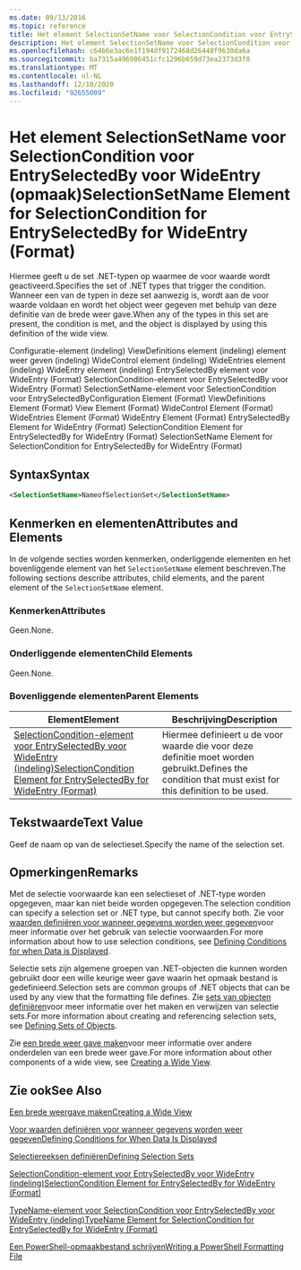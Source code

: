 ```yaml
---
ms.date: 09/13/2016
ms.topic: reference
title: Het element SelectionSetName voor SelectionCondition voor EntrySelectedBy voor WideEntry (opmaak)
description: Het element SelectionSetName voor SelectionCondition voor EntrySelectedBy voor WideEntry (opmaak)
ms.openlocfilehash: c6466e3ac6e1f194df9172468d26448f9630da6a
ms.sourcegitcommit: ba7315a496986451cfc1296b659d73ea2373d3f0
ms.translationtype: MT
ms.contentlocale: nl-NL
ms.lasthandoff: 12/10/2020
ms.locfileid: "92655009"
---
```

# <a name="selectionsetname-element-for-selectioncondition-for-entryselectedby-for-wideentry-format"></a><span data-ttu-id="60531-103">Het element SelectionSetName voor SelectionCondition voor EntrySelectedBy voor WideEntry (opmaak)</span><span class="sxs-lookup"><span data-stu-id="60531-103">SelectionSetName Element for SelectionCondition for EntrySelectedBy for WideEntry (Format)</span></span>

<span data-ttu-id="60531-104">Hiermee geeft u de set .NET-typen op waarmee de voor waarde wordt geactiveerd.</span><span class="sxs-lookup"><span data-stu-id="60531-104">Specifies the set of .NET types that trigger the condition.</span></span> <span data-ttu-id="60531-105">Wanneer een van de typen in deze set aanwezig is, wordt aan de voor waarde voldaan en wordt het object weer gegeven met behulp van deze definitie van de brede weer gave.</span><span class="sxs-lookup"><span data-stu-id="60531-105">When any of the types in this set are present, the condition is met, and the object is displayed by using this definition of the wide view.</span></span>

<span data-ttu-id="60531-106">Configuratie-element (indeling) ViewDefinitions element (indeling) element weer geven (indeling) WideControl element (indeling) WideEntries element (indeling) WideEntry element (indeling) EntrySelectedBy element voor WideEntry (Format) SelectionCondition-element voor EntrySelectedBy voor WideEntry (Format) SelectionSetName-element voor SelectionCondition voor EntrySelectedBy</span><span class="sxs-lookup"><span data-stu-id="60531-106">Configuration Element (Format) ViewDefinitions Element (Format) View Element (Format) WideControl Element (Format) WideEntries Element (Format) WideEntry Element (Format) EntrySelectedBy Element for WideEntry (Format) SelectionCondition Element for EntrySelectedBy for WideEntry (Format) SelectionSetName Element for SelectionCondition for EntrySelectedBy for WideEntry (Format)</span></span>

## <a name="syntax"></a><span data-ttu-id="60531-107">Syntax</span><span class="sxs-lookup"><span data-stu-id="60531-107">Syntax</span></span>

```xml
<SelectionSetName>NameofSelectionSet</SelectionSetName>
```

## <a name="attributes-and-elements"></a><span data-ttu-id="60531-108">Kenmerken en elementen</span><span class="sxs-lookup"><span data-stu-id="60531-108">Attributes and Elements</span></span>

<span data-ttu-id="60531-109">In de volgende secties worden kenmerken, onderliggende elementen en het bovenliggende element van het `SelectionSetName` element beschreven.</span><span class="sxs-lookup"><span data-stu-id="60531-109">The following sections describe attributes, child elements, and the parent element of the `SelectionSetName` element.</span></span>

### <a name="attributes"></a><span data-ttu-id="60531-110">Kenmerken</span><span class="sxs-lookup"><span data-stu-id="60531-110">Attributes</span></span>

<span data-ttu-id="60531-111">Geen.</span><span class="sxs-lookup"><span data-stu-id="60531-111">None.</span></span>

### <a name="child-elements"></a><span data-ttu-id="60531-112">Onderliggende elementen</span><span class="sxs-lookup"><span data-stu-id="60531-112">Child Elements</span></span>

<span data-ttu-id="60531-113">Geen.</span><span class="sxs-lookup"><span data-stu-id="60531-113">None.</span></span>

### <a name="parent-elements"></a><span data-ttu-id="60531-114">Bovenliggende elementen</span><span class="sxs-lookup"><span data-stu-id="60531-114">Parent Elements</span></span>

|<span data-ttu-id="60531-115">Element</span><span class="sxs-lookup"><span data-stu-id="60531-115">Element</span></span>|<span data-ttu-id="60531-116">Beschrijving</span><span class="sxs-lookup"><span data-stu-id="60531-116">Description</span></span>|
|-------------|-----------------|
|[<span data-ttu-id="60531-117">SelectionCondition-element voor EntrySelectedBy voor WideEntry (indeling)</span><span class="sxs-lookup"><span data-stu-id="60531-117">SelectionCondition Element for EntrySelectedBy for WideEntry (Format)</span></span>](./selectioncondition-element-for-entryselectedby-for-widecontrol-format.md)|<span data-ttu-id="60531-118">Hiermee definieert u de voor waarde die voor deze definitie moet worden gebruikt.</span><span class="sxs-lookup"><span data-stu-id="60531-118">Defines the condition that must exist for this definition to be used.</span></span>|

## <a name="text-value"></a><span data-ttu-id="60531-119">Tekstwaarde</span><span class="sxs-lookup"><span data-stu-id="60531-119">Text Value</span></span>

<span data-ttu-id="60531-120">Geef de naam op van de selectieset.</span><span class="sxs-lookup"><span data-stu-id="60531-120">Specify the name of the selection set.</span></span>

## <a name="remarks"></a><span data-ttu-id="60531-121">Opmerkingen</span><span class="sxs-lookup"><span data-stu-id="60531-121">Remarks</span></span>

<span data-ttu-id="60531-122">Met de selectie voorwaarde kan een selectieset of .NET-type worden opgegeven, maar kan niet beide worden opgegeven.</span><span class="sxs-lookup"><span data-stu-id="60531-122">The selection condition can specify a selection set or .NET type, but cannot specify both.</span></span> <span data-ttu-id="60531-123">Zie voor [waarden definiëren voor wanneer gegevens worden weer gegeven](./defining-conditions-for-displaying-data.md)voor meer informatie over het gebruik van selectie voorwaarden.</span><span class="sxs-lookup"><span data-stu-id="60531-123">For more information about how to use selection conditions, see [Defining Conditions for when Data is Displayed](./defining-conditions-for-displaying-data.md).</span></span>

<span data-ttu-id="60531-124">Selectie sets zijn algemene groepen van .NET-objecten die kunnen worden gebruikt door een wille keurige weer gave waarin het opmaak bestand is gedefinieerd.</span><span class="sxs-lookup"><span data-stu-id="60531-124">Selection sets are common groups of .NET objects that can be used by any view that the formatting file defines.</span></span> <span data-ttu-id="60531-125">Zie [sets van objecten definiëren](./defining-selection-sets.md)voor meer informatie over het maken en verwijzen van selectie sets.</span><span class="sxs-lookup"><span data-stu-id="60531-125">For more information about creating and referencing selection sets, see [Defining Sets of Objects](./defining-selection-sets.md).</span></span>

<span data-ttu-id="60531-126">Zie [een brede weer gave maken](./creating-a-wide-view.md)voor meer informatie over andere onderdelen van een brede weer gave.</span><span class="sxs-lookup"><span data-stu-id="60531-126">For more information about other components of a wide view, see [Creating a Wide View](./creating-a-wide-view.md).</span></span>

## <a name="see-also"></a><span data-ttu-id="60531-127">Zie ook</span><span class="sxs-lookup"><span data-stu-id="60531-127">See Also</span></span>

[<span data-ttu-id="60531-128">Een brede weergave maken</span><span class="sxs-lookup"><span data-stu-id="60531-128">Creating a Wide View</span></span>](./creating-a-wide-view.md)

[<span data-ttu-id="60531-129">Voor waarden definiëren voor wanneer gegevens worden weer gegeven</span><span class="sxs-lookup"><span data-stu-id="60531-129">Defining Conditions for When Data Is Displayed</span></span>](./defining-conditions-for-displaying-data.md)

[<span data-ttu-id="60531-130">Selectiereeksen definiëren</span><span class="sxs-lookup"><span data-stu-id="60531-130">Defining Selection Sets</span></span>](./defining-selection-sets.md)

[<span data-ttu-id="60531-131">SelectionCondition-element voor EntrySelectedBy voor WideEntry (indeling)</span><span class="sxs-lookup"><span data-stu-id="60531-131">SelectionCondition Element for EntrySelectedBy for WideEntry (Format)</span></span>](./selectioncondition-element-for-entryselectedby-for-widecontrol-format.md)

[<span data-ttu-id="60531-132">TypeName-element voor SelectionCondition voor EntrySelectedBy voor WideEntry (indeling)</span><span class="sxs-lookup"><span data-stu-id="60531-132">TypeName Element for SelectionCondition for EntrySelectedBy for WideEntry (Format)</span></span>](./typename-element-for-selectioncondition-for-entryselectedby-for-widecontrol-format.md)

[<span data-ttu-id="60531-133">Een PowerShell-opmaakbestand schrijven</span><span class="sxs-lookup"><span data-stu-id="60531-133">Writing a PowerShell Formatting File</span></span>](./writing-a-powershell-formatting-file.md)
